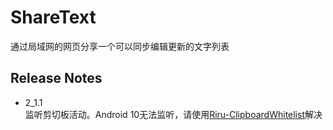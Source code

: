 # ShareText

通过局域网的网页分享一个可以同步编辑更新的文字列表

## Release Notes
- 2_1.1  
  监听剪切板活动。Android 10无法监听，请使用[Riru-ClipboardWhitelist](https://github.com/Kr328/Riru-ClipboardWhitelist)解决
